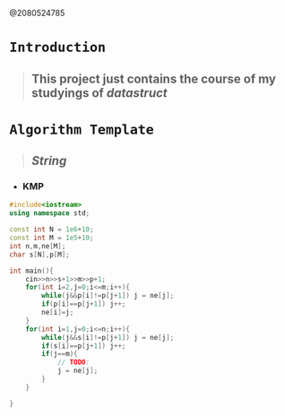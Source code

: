 @2080524785

# ```Introduction```

> ## This project just contains the course of my studyings of ***datastruct***

# ```Algorithm Template```

> ## ***String***
>
* ### **KMP**

```C++
#include<iostream>
using namespace std;

const int N = 1e6+10;
const int M = 1e5+10;
int n,m,ne[M];
char s[N],p[M];

int main(){
    cin>>n>>s+1>>m>>p+1;
    for(int i=2,j=0;i<=m;i++){
        while(j&&p[i]!=p[j+1]) j = ne[j];
        if(p[i]==p[j+1]) j++;
        ne[i]=j;
    }
    for(int i=1,j=0;i<=n;i++){
        while(j&&s[i]!=p[j+1]) j = ne[j];
        if(s[i]==p[j+1]) j++;
        if(j==m){
            // TODO:
            j = ne[j];
        }
    }

}
```
